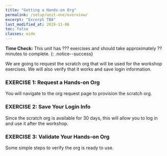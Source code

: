 ```yaml
---
title: "Getting a Hands-on Org"
permalink: /setup/unit-one/overview/
excerpt: "Excerpt TBA"
last_modified_at: 2019-11-06
toc: false
classes: wide
---
```


**Time Check:** This unit has ??? exercises and should take approximately ?? minutes to complete.
{: .notice--success}

We are going to request the scratch org that will be used for the workshop exercises. We will also verify that it works and save login information.


### EXERCISE 1: Request a Hands-on Org
You will navigate to the org request page to provision the scratch org.


### EXERCISE 2: Save Your Login Info
Since the scratch org is available for 30 days, this will allow you to log in and use it after the workshop.


### EXERCISE 3: Validate Your Hands-on Org
Some simple steps to verify the org is ready to use.

